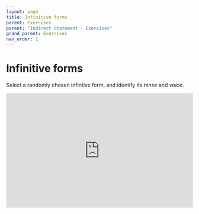 ```yaml
---
layout: page
title: Infinitive forms
parent: Exercises
parent: "Indirect Statement - Exercises"
grand_parent: Exercises
nav_order: 1
---
```


# Infinitive forms

Select a randomly chosen infintive form, and identify its *tense* and *voice*.

<iframe width="100%" height="309" frameborder="0"
  src="https://observablehq.com/embed/@l3/lingua-latina-legenda-textbook-exercise-present-and-perfe?cell=viewof+q&cell=questionprompt&cell=answer1&cell=viewof+showAnswer&cell=css"></iframe>
